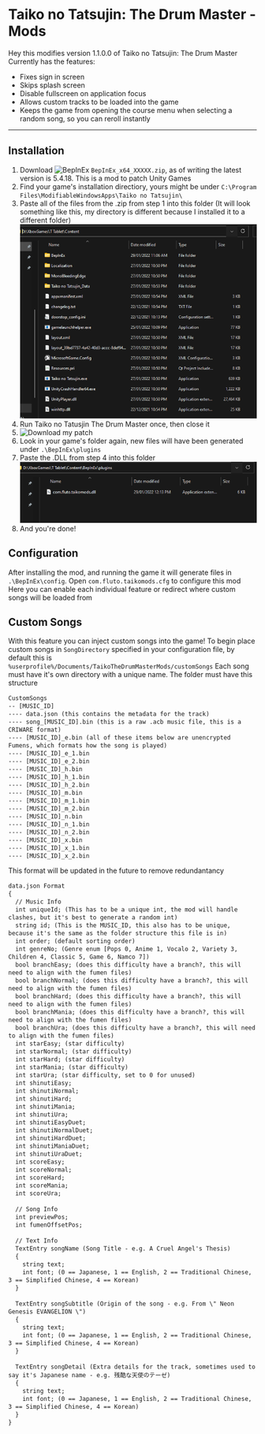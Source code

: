 # Taiko no Tatsujin: The Drum Master - Mods

Hey this modifies version 1.1.0.0 of Taiko no Tatsujin: The Drum Master
Currently has the features:
- Fixes sign in screen
- Skips splash screen
- Disable fullscreen on application focus
- Allows custom tracks to be loaded into the game
- Keeps the game from opening the course menu when selecting a random song, so you can reroll instantly

----
## Installation

1. Download ![BepInEx](https://github.com/BepInEx/BepInEx/releases) `BepInEx_x64_XXXXX.zip`, as of writing the latest version is 5.4.18. This is a mod to patch Unity Games
2. Find your game's installation directiory, yours might be under `C:\Program Files\ModifiableWindowsApps\Taiko no Tatsujin\` 
3. Paste all of the files from the .zip from step 1 into this folder
(It will look something like this, my directory is different because I installed it to a different folder)\
![](https://github.com/Fluto/Taiko-no-Tatsujin-The-Drum-Master-Patch/blob/main/3.png)
4. Run Taiko no Tatusjin The Drum Master once, then close it
5. ![Download my patch](https://github.com/Fluto/TaikoMods/releases)
6. Look in your game's folder again, new files will have been generated under `.\BepInEx\plugins`
7. Paste the .DLL from step 4 into this folder\
![](https://github.com/Fluto/Taiko-no-Tatsujin-The-Drum-Master-Patch/blob/main/4.png)
8. And you're done!


## Configuration

After installing the mod, and running the game it will generate files in `.\BepInEx\config`. Open `com.fluto.taikomods.cfg` to configure this mod
Here you can enable each individual feature or redirect where custom songs will be loaded from


## Custom Songs

With this feature you can inject custom songs into the game!
To begin place custom songs in `SongDirectory` specified in your configuration file, by default this is `%userprofile%/Documents/TaikoTheDrumMasterMods/customSongs`
Each song must have it's own directory with a unique name. The folder must have this structure
```
CustomSongs
-- [MUSIC_ID]
---- data.json (this contains the metadata for the track)
---- song_[MUSIC_ID].bin (this is a raw .acb music file, this is a CRIWARE format)
---- [MUSIC_ID]_e.bin (all of these items below are unencrypted Fumens, which formats how the song is played)
---- [MUSIC_ID]_e_1.bin
---- [MUSIC_ID]_e_2.bin
---- [MUSIC_ID]_h.bin
---- [MUSIC_ID]_h_1.bin
---- [MUSIC_ID]_h_2.bin
---- [MUSIC_ID]_m.bin
---- [MUSIC_ID]_m_1.bin
---- [MUSIC_ID]_m_2.bin
---- [MUSIC_ID]_n.bin
---- [MUSIC_ID]_n_1.bin
---- [MUSIC_ID]_n_2.bin
---- [MUSIC_ID]_x.bin
---- [MUSIC_ID]_x_1.bin
---- [MUSIC_ID]_x_2.bin
```
This format will be updated in the future to remove redundantancy 
```
data.json Format
{
  // Music Info
  int uniqueId; (This has to be a unique int, the mod will handle clashes, but it's best to generate a random int)
  string id; (This is the MUSIC_ID, this also has to be unique, because it's the same as the folder structure this file is in)
  int order; (default sorting order)
  int genreNo; (Genre enum [Pops 0, Anime 1, Vocalo 2, Variety 3, Children 4, Classic 5, Game 6, Namco 7])
  bool branchEasy; (does this difficulty have a branch?, this will need to align with the fumen files)
  bool branchNormal; (does this difficulty have a branch?, this will need to align with the fumen files)
  bool branchHard; (does this difficulty have a branch?, this will need to align with the fumen files)
  bool branchMania; (does this difficulty have a branch?, this will need to align with the fumen files)
  bool branchUra; (does this difficulty have a branch?, this will need to align with the fumen files)
  int starEasy; (star difficulty)
  int starNormal; (star difficulty)
  int starHard; (star difficulty)
  int starMania; (star difficulty)
  int starUra; (star difficulty, set to 0 for unused)
  int shinutiEasy; 
  int shinutiNormal;
  int shinutiHard;
  int shinutiMania;
  int shinutiUra;
  int shinutiEasyDuet;
  int shinutiNormalDuet;
  int shinutiHardDuet;
  int shinutiManiaDuet;
  int shinutiUraDuet;
  int scoreEasy; 
  int scoreNormal;
  int scoreHard;
  int scoreMania;
  int scoreUra;

  // Song Info
  int previewPos;
  int fumenOffsetPos;
  
  // Text Info
  TextEntry songName (Song Title - e.g. A Cruel Angel's Thesis)
  {
    string text;
    int font; (0 == Japanese, 1 == English, 2 == Traditional Chinese, 3 == Simplified Chinese, 4 == Korean)
  }
  
  TextEntry songSubtitle (Origin of the song - e.g. From \" Neon Genesis EVANGELION \")
  {
    string text;
    int font; (0 == Japanese, 1 == English, 2 == Traditional Chinese, 3 == Simplified Chinese, 4 == Korean)
  }
  
  TextEntry songDetail (Extra details for the track, sometimes used to say it's Japanese name - e.g. 残酷な天使のテーゼ)
  {
    string text;
    int font; (0 == Japanese, 1 == English, 2 == Traditional Chinese, 3 == Simplified Chinese, 4 == Korean)
  }
}
```